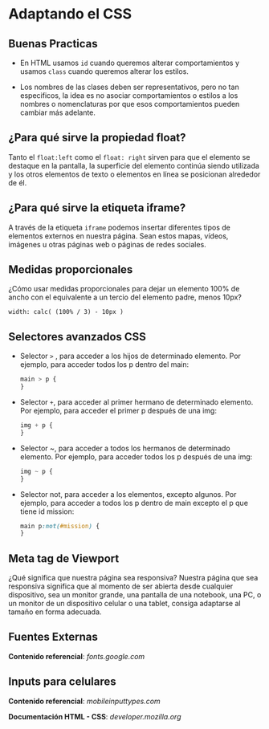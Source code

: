 # Adaptando el CSS

## Buenas Practicas

- En HTML usamos `id` cuando queremos alterar comportamientos y usamos `class` cuando queremos alterar los estilos.

- Los nombres de las clases deben ser representativos, pero no tan especificos, la idea es no asociar comportamientos o estilos a los nombres o nomenclaturas por que esos comportamientos pueden cambiar más adelante.

## ¿Para qué sirve la propiedad float?

Tanto el `float:left` como el `float: right` sirven para que el elemento se destaque en la pantalla, la superficie del elemento continúa siendo utilizada y los otros elementos de texto o elementos en línea se posicionan alrededor de él.

## ¿Para qué sirve la etiqueta iframe?

A través de la etiqueta `iframe` podemos insertar diferentes tipos de elementos externos en nuestra página. Sean estos mapas, vídeos, imágenes u otras páginas web o páginas de redes sociales.

## Medidas proporcionales

¿Cómo usar medidas proporcionales para dejar un elemento 100% de ancho con el equivalente a un tercio del elemento padre, menos 10px?

`width: calc( (100% / 3) - 10px )`

## Selectores avanzados CSS

- Selector `>` , para acceder a los hijos de determinado elemento. Por ejemplo, para acceder todos los p dentro del main:

  ```css
  main > p {
  }
  ```

- Selector `+`, para acceder al primer hermano de determinado elemento. Por ejemplo, para acceder el primer p después de una img:

  ```css
  img + p {
  }
  ```

- Selector ~, para acceder a todos los hermanos de determinado elemento. Por ejemplo, para acceder todos los p después de una img:

  ```css
  img ~ p {
  }
  ```

- Selector not, para acceder a los elementos, excepto algunos. Por ejemplo, para acceder a todos los p dentro de main excepto el p que tiene id mission:

  ```css
  main p:not(#mission) {
  }
  ```

## Meta tag de Viewport

¿Qué significa que nuestra página sea responsiva? Nuestra página que sea responsiva significa que al momento de ser abierta desde cualquier dispositivo, sea un monitor grande, una pantalla de una notebook, una PC, o un monitor de un dispositivo celular o una tablet, consiga adaptarse al tamaño en forma adecuada.

## Fuentes Externas

**Contenido referencial**: _fonts.google.com_

## Inputs para celulares

**Contenido referencial**: _mobileinputtypes.com_

**Documentación HTML - CSS**: _developer.mozilla.org_
